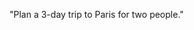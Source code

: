 <!-- Several types of user inputs to test with the AI -->

"Plan a 3-day trip to Paris for two people."

<!-- ➡ RTFC Breakdown:

Role: (implicitly the user seeking travel help)

Task: Plan a 3-day trip

Format: Wants structured itinerary + cost + suggestions

Context: Budget travel for two adults to Paris -->
